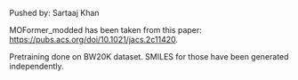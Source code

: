 Pushed by: Sartaaj Khan

MOFormer_modded has been taken from this paper: https://pubs.acs.org/doi/10.1021/jacs.2c11420.

Pretraining done on BW20K dataset. SMILES for those have been generated independently. 
